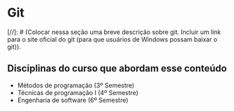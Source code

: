 # Git

[//]: # (Colocar nessa seção uma breve descrição sobre git. Incluir um link para o site oficial do git (para que usuários de Windows possam baixar o git)).

## Disciplinas do curso que abordam esse conteúdo

* Métodos de programação \(3º Semestre\)
* Técnicas de programação I \(4º Semestre\)
* Engenharia de software \(6º Semestre\)
